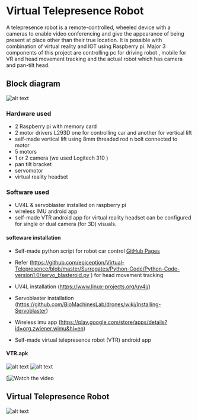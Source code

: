 # Virtual Telepresence Robot
A telepresence robot is a remote-controlled, wheeled device with a cameras to enable video conferencing and 
give the appearance of being present at place other than their true location. It is possible with combination of virtual reality and
IOT using Raspberry pi. Major 3 components of this project are controlling pc for driving robot , mobile for VR and head movement tracking
and the actual robot which has camera and pan-tilt head.
## Block diagram
![alt text](https://user-images.githubusercontent.com/30182047/28226367-7ba58d98-68f3-11e7-8f96-43250bc98188.png)

### Hardware used
- 2 Raspberry pi with memory card 
- 2 motor drivers L293D one for controlling car and another for vertical lift
- self-made vertical lift using 8mm threaded rod n bolt connected to motor
- 5 motors
- 1 or 2 camera (we used Logitech 310 )
- pan tilt bracket
- servomotor  
- virtual reality headset

### Software used
- UV4L & servoblaster installed on raspberry pi
- wireless IMU android app  
- self-made VTR android app for virtual reality headset can be configured for single or dual camera (for 3D) visuals.

#### softeware installation
* Self-made python script for robot car control [GitHub Pages](https://github.com/swapprojects/virtual-telepresence-robot/blob/master/robocar.py)

* Refer (https://github.com/epiception/Virtual-Telepresence/blob/master/Surrogates/Python-Code/Python-Code-version1.0/servo_blasteroid.py ) 
for head movement tracking

* UV4L installation (https://www.linux-projects.org/uv4l/)

* Servoblaster installation (https://github.com/BioMachinesLab/drones/wiki/Installing-Servoblaster)

* Wireless imu app (https://play.google.com/store/apps/details?id=org.zwiener.wimu&hl=en)

* Self-made virtual telepresence robot (VTR) android app
#### VTR.apk
![alt text](https://user-images.githubusercontent.com/30182047/28227810-4978273a-68f9-11e7-889e-2335331983c9.png) ![alt text](https://user-images.githubusercontent.com/30182047/28227821-5b2c9f24-68f9-11e7-81ba-6db08b073f86.png) 


[![Watch the video](https://youtu.be/PEsZ-0DcaUQ)


## Virtual Telepresence Robot
![alt text](https://user-images.githubusercontent.com/30182047/28226851-3ad12410-68f5-11e7-856a-dc38d34e6575.jpeg)


